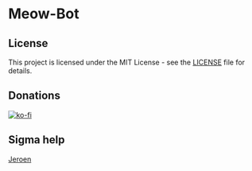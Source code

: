 # Meow-Bot

## License
This project is licensed under the MIT License - see the [LICENSE](LICENSE) file for details.

## Donations
[![ko-fi](https://ko-fi.com/img/githubbutton_sm.svg)](https://ko-fi.com/X8X2NHBB9)

## Sigma help
[Jeroen](https://github.com/Binero)